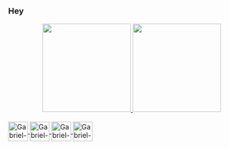 ### Hey 
<div align="center">
  <a href="https://github.com/lnxdxtf">
  <img height="180em" src="https://github-readme-stats.vercel.app/api?username=lnxdxtf&show_icons=true&theme=ocean_dark&include_all_commits=true&count_private=true"/>
  <img height="180em" src="https://github-readme-stats.vercel.app/api/top-langs/?username=lnxdxtf&layout=compact&langs_count=7&theme=ocean_dark"/>
</div>

<div style="display: inline_block"><br>
  <img align="center" alt="Gabriel-Arduino" height="40" width="40" src="https://cdn.jsdelivr.net/gh/devicons/devicon/icons/arduino/arduino-original.svg">
  <img align="center" alt="Gabriel-Arduino" height="40" width="40" src="https://cdn.jsdelivr.net/gh/devicons/devicon/icons/arduino/arduino-original.svg">
  <img align="center" alt="Gabriel-Arduino" height="40" width="40" src="https://cdn.jsdelivr.net/gh/devicons/devicon/icons/arduino/arduino-original.svg">
  <img align="center" alt="Gabriel-Arduino" height="40" width="40" src="https://cdn.jsdelivr.net/gh/devicons/devicon/icons/arduino/arduino-original.svg">
</div>
